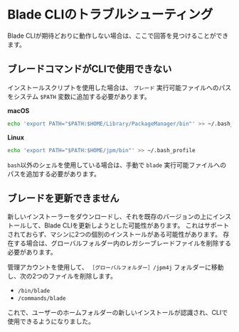 # Blade CLIのトラブルシューティング

Blade CLIが期待どおりに動作しない場合は、ここで回答を見つけることができます。

## ブレードコマンドがCLIで使用できない

インストールスクリプトを使用した場合は、 `ブレード` 実行可能ファイルへのパスをシステム `$PATH` 変数に追加する必要があります。

**macOS**

```bash
echo 'export PATH="$PATH:$HOME/Library/PackageManager/bin"' >> ~/.bash_profile
```

**Linux**

```bash
echo 'export PATH="$PATH:$HOME/jpm/bin"' >> ~/.bash_profile
```

`bash`以外のシェルを使用している場合は、手動で ` blade ` 実行可能ファイルへのパスを追加する必要があります。

## ブレードを更新できません

新しいインストーラーをダウンロードし、それを既存のバージョンの上にインストールして、Blade CLIを更新しようとした可能性があります。 これはサポートされておらず、マシンに2つの個別のインストールがある可能性があります。 存在する場合は、グローバルフォルダー内のレガシーブレードファイルを削除する必要があります。

管理アカウントを使用して、 `［グローバルフォルダー］/jpm4j` フォルダーに移動し、次の2つのファイルを削除します。

- `/bin/blade`
- `/commands/blade`

これで、ユーザーのホームフォルダーの新しいインストールが認識され、CLIで使用できるようになりました。
